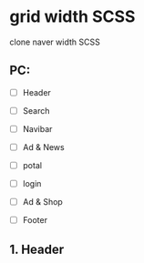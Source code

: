 # grid width SCSS
clone naver width SCSS


## PC:
- [ ] Header
- [ ] Search
- [ ] Navibar
- [ ] Ad & News
- [ ] potal
- [ ] login
- [ ] Ad & Shop
- [ ] Footer


## 1. Header 
